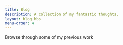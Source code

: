 ```yaml
---
title: Blog
description: A collection of my fantastic thoughts.
layout: blog.hbs
menu-order: 4
---
```


Browse through some of my previous work
